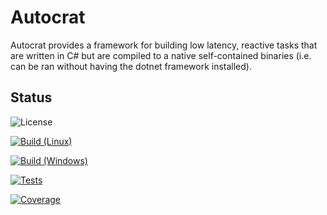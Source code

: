 # Autocrat

Autocrat provides a framework for building low latency, reactive tasks that are
written in C# but are compiled to a native self-contained binaries (i.e. can
be ran without having the dotnet framework installed).

## Status

![License](https://img.shields.io/github/license/samcragg/Autocrat?logo=github&style=flat-square)

[![Build (Linux)](https://img.shields.io/azure-devops/build/samcragg/Autocrat/2?job=Linux&label=Build%20%28Linux%29&logo=azure-pipelines&style=flat-square)](https://dev.azure.com/samcragg/Autocrat/_build/latest?definitionId=2)

[![Build (Windows)](https://img.shields.io/azure-devops/build/samcragg/Autocrat/2?job=Windows&label=Build%20%28Windows%29&logo=azure-pipelines&style=flat-square)](https://dev.azure.com/samcragg/Autocrat/_build/latest?definitionId=2)

[![Tests](https://img.shields.io/azure-devops/tests/samcragg/Autocrat/2?compact_message&logo=azure-devops&style=flat-square)](https://dev.azure.com/samcragg/Autocrat/_build/latest?definitionId=2)

[![Coverage](https://img.shields.io/azure-devops/coverage/samcragg/Autocrat/2?logo=azure-devops&style=flat-square)](https://dev.azure.com/samcragg/Autocrat/_build/latest?definitionId=2)
